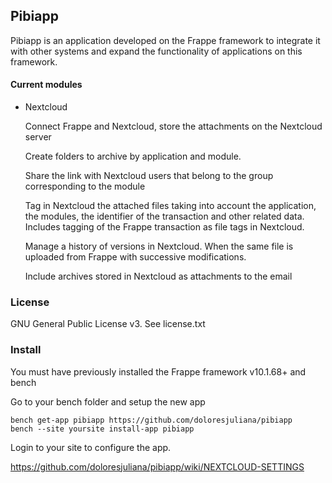 
## Pibiapp

Pibiapp is an application developed on the Frappe framework to integrate it with other systems and expand the functionality of applications on this framework.

#### Current modules

- Nextcloud
    
    Connect Frappe and Nextcloud, store the attachments on the Nextcloud server
    
    Create folders to archive by application and module.
    
    Share the link with Nextcloud users that belong to the group corresponding to the module
    
    Tag in Nextcloud the attached files taking into account the application, the modules, the identifier of the transaction and other related data. Includes tagging of the Frappe transaction as file tags in Nextcloud.
    
    Manage a history of versions in Nextcloud. When the same file is uploaded from Frappe with successive modifications.
    
    Include archives stored in Nextcloud as attachments to the email

### License

GNU General Public License v3. See license.txt

### Install

You must have previously installed the Frappe framework v10.1.68+ and bench

Go to your bench folder and setup the new app

```
bench get-app pibiapp https://github.com/doloresjuliana/pibiapp
bench --site yoursite install-app pibiapp
```

Login to your site to configure the app.

https://github.com/doloresjuliana/pibiapp/wiki/NEXTCLOUD-SETTINGS
